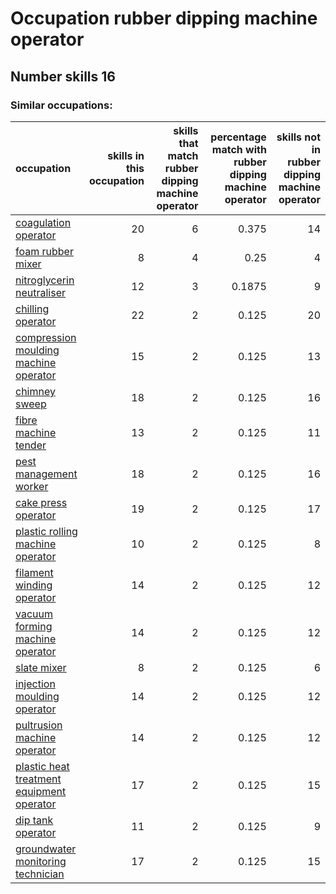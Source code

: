 # Occupation rubber dipping machine operator
## Number skills 16
### Similar occupations:
| occupation                                                                                |   skills in this occupation |   skills that match rubber dipping machine operator |   percentage match with rubber dipping machine operator |   skills not in rubber dipping machine operator |
|:------------------------------------------------------------------------------------------|----------------------------:|----------------------------------------------------:|--------------------------------------------------------:|------------------------------------------------:|
| [coagulation operator](coagulation_operator.md)                                           |                          20 |                                                   6 |                                                  0.375  |                                              14 |
| [foam rubber mixer](foam_rubber_mixer.md)                                                 |                           8 |                                                   4 |                                                  0.25   |                                               4 |
| [nitroglycerin neutraliser](nitroglycerin_neutraliser.md)                                 |                          12 |                                                   3 |                                                  0.1875 |                                               9 |
| [chilling operator](chilling_operator.md)                                                 |                          22 |                                                   2 |                                                  0.125  |                                              20 |
| [compression moulding machine operator](compression_moulding_machine_operator.md)         |                          15 |                                                   2 |                                                  0.125  |                                              13 |
| [chimney sweep](chimney_sweep.md)                                                         |                          18 |                                                   2 |                                                  0.125  |                                              16 |
| [fibre machine tender](fibre_machine_tender.md)                                           |                          13 |                                                   2 |                                                  0.125  |                                              11 |
| [pest management worker](pest_management_worker.md)                                       |                          18 |                                                   2 |                                                  0.125  |                                              16 |
| [cake press operator](cake_press_operator.md)                                             |                          19 |                                                   2 |                                                  0.125  |                                              17 |
| [plastic rolling machine operator](plastic_rolling_machine_operator.md)                   |                          10 |                                                   2 |                                                  0.125  |                                               8 |
| [filament winding operator](filament_winding_operator.md)                                 |                          14 |                                                   2 |                                                  0.125  |                                              12 |
| [vacuum forming machine operator](vacuum_forming_machine_operator.md)                     |                          14 |                                                   2 |                                                  0.125  |                                              12 |
| [slate mixer](slate_mixer.md)                                                             |                           8 |                                                   2 |                                                  0.125  |                                               6 |
| [injection moulding operator](injection_moulding_operator.md)                             |                          14 |                                                   2 |                                                  0.125  |                                              12 |
| [pultrusion machine operator](pultrusion_machine_operator.md)                             |                          14 |                                                   2 |                                                  0.125  |                                              12 |
| [plastic heat treatment equipment operator](plastic_heat_treatment_equipment_operator.md) |                          17 |                                                   2 |                                                  0.125  |                                              15 |
| [dip tank operator](dip_tank_operator.md)                                                 |                          11 |                                                   2 |                                                  0.125  |                                               9 |
| [groundwater monitoring technician](groundwater_monitoring_technician.md)                 |                          17 |                                                   2 |                                                  0.125  |                                              15 |
